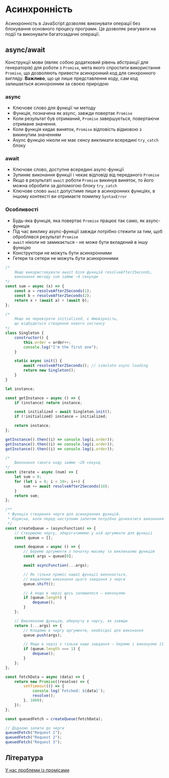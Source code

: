 # Асинхронність

Асинхронність в JavaScript дозволяє виконувати операції без блокування основного процесу програми. Це дозволяє реагувати на події та виконувати багатозадачні операції.

## async/await

Конструкції мови (являє собою додатковий рівень абстракції для генераторів) для роботи з `Promise`, мета якого спростити використання `Promise`, що дозволяють привести асинхронний код для синхронного вигляду. **Важливо**, що це лише представлення коду, сам код залишається асинхронним за своєю природою

### async

-   Ключове слово для функції чи методу
-   Функція, позначена як async, завжди повертає `Promise`
-   Коли результат був отриманий, `Promise` завершується, повертаючи отримане значення.
-   Коли функція кидає виняток, `Promise` відповість відмовою з викинутим значенням
-   Async функцію ніколи не має сенсу викликати всередині `try_catch` блоку

### await

-   Ключове слово, доступне всередині async-функції
-   Зупиняє виконання функції і чекає відповіді від переданого `Promise`
-   Якщо в результаті `await` роботи `Promise` викинув виняток, то його можна обробити за допомогою блоку `try_catch`
-   Ключове слово `await` допустиме лише в асинхронних функціях, в іншому контексті ви отримаєте помилку `SyntaxError`

### Особливості

-   Будь-яка функція, яка повертає `Promise` працює так само, як async-функція
-   Під час виклику async-функції завжди потрібно стежити за тим, щоб оброблявся результат `Promise`
-   `await` ніколи не замикається - не може бути вкладений в іншу функцію
-   Конструктори не можуть бути асинхронними
-   Гетери та сетери не можуть бути асинхронними

```js
/*
    Якщо використовувати await біля функцій resolveAfter2Seconds,
    виконання методу sum займе ~4 секунди
*/
const sum = async (x) => {
    const a = resolveAfter2Seconds(1);
    const b = resolveAfter2Seconds(2);
    return x + (await a) + (await b);
};
```

```js
/*
    Якщо не перевіряти initialized, є ймовірність,
    що відбудеться створення нового інстансу
*/
class Singleton {
    constructor() {
        this.order = order++;
        console.log("I'm the first one");
    }

    static async init() {
        await resolveAfter2Seconds(); // simulate async loading
        return new Singleton();
    }
}

let instance;

const getInstance = async () => {
    if (instance) return instance;

    const initialized = await Singleton.init();
    if (!initialized) instance = initialized;

    return instance;
};

getInstance().then((i) => console.log(i.order));
getInstance().then((i) => console.log(i.order));
getInstance().then((i) => console.log(i.order));
```

```js
/*
    Виконання такого коду займе ~20 секунд
*/
const iterate = async (num) => {
    let sum = 0;
    for (let i = 0; i < 10>; i++) {
        sum += await resolveAfter2Seconds(10);
    }
    return sum;
};
```

```js
/**
 * Функція створення черги для асинхронних функцій.
 * Корисна, коли перед наступним запитом потрібно дочекатися виконання попереднього.
 */
const createQueue = (asyncFunction) => {
    // Створюємо чергу, зберігатимемо у ній аргументи для функції
    const queue = [];

    const dequeue = async () => {
        // Беремо аргументи з початку масиву та викликаємо функцію
        const args = queue[0];

        await asyncFunction(...args);

        // Як тільки проміс нашої функції виконається,
        // видаляємо виконання цього завдання з черги
        queue.shift();

        // А якщо в черзі щось залишилося — виконуємо
        if (queue.length) {
            dequeue();
        }
    };

    // Викликаємо функцію, обернуту в чергу, як завжди
    return (...args) => {
        // Кладемо в чергу аргументи, необхідні для виконання
        queue.push(args);

        // Якщо в черзі є тільки наше завдання — беремо і виконуємо її
        if (queue.length === 1) {
            dequeue();
        }
    };
};

const fetchData = async (data) => {
    return new Promise((resolve) => {
        setTimeout(() => {
            console.log(`Fetched: ${data}`);
            resolve();
        }, 1000);
    });
};

const queuedFetch = createQueue(fetchData);

// Додаємо запити до черги
queuedFetch("Request 1");
queuedFetch("Request 2");
queuedFetch("Request 3");
```

## Література

<a href="https://habr.com/ru/company/mailru/blog/269465">У нас проблеми із промісами</a>
